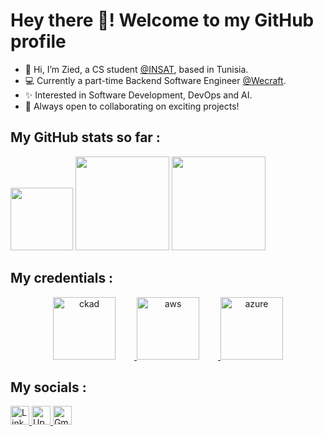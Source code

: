# Hey there 👋! Welcome to my GitHub profile

- 👋 Hi, I’m Zied, a CS student [@INSAT](https://www.linkedin.com/school/national-institute-of-applied-science-and-technology/), based in Tunisia.<br/>
- 💻 Currently a part-time Backend Software Engineer [@Wecraft](https://www.linkedin.com/company/wecraftn/).<br />
- ✨ Interested in Software Development, DevOps and AI.<br />
- 🎯 Always open to collaborating on exciting projects!<br />

## My GitHub stats so far :

<div>
  <img src="https://i.imgur.com/MAzvFZn.png" width="100"/>
      <img
        height="150em"
        src="https://github-readme-stats-eight-theta.vercel.app/api?username=zk2k2&show_icons=true&theme=algolia&include_all_commits=true&count_private=true"
      />
      <img
        height="150em"
        src="https://github-readme-stats-eight-theta.vercel.app/api/top-langs/?username=zk2k2&layout=compact&langs_count=8&theme=algolia"
      />
</div>

## My credentials :

<div align="center">
  <a href="https://www.credly.com/badges/76148454-8f7e-4980-82f3-075007ba8209" target="_blank" rel="noreferrer">
    <div style="display: inline-block; margin-right: 30px;">
      <img height="100px" src="https://github.com/user-attachments/assets/e0c7d69f-58ce-414c-b514-8c5368b2e427" alt="ckad"/>
    </div>
  </a>
  <a href="https://www.credly.com/badges/a5a7bfa3-e1ff-49e2-bfa7-a4388d237f62" target="_blank" rel="noreferrer">
    <div style="display: inline-block; margin-right: 30px;">
      <img height="100px" src="https://github.com/user-attachments/assets/fcf16be2-2260-4975-b511-b73cc008d5a5" alt="aws"/>
    </div>
  </a>
  <a href="https://www.credly.com/badges/2f3e018b-7cde-442e-a775-b1e310583bd0" target="_blank" rel="noreferrer">
    <div style="display: inline-block;">
      <img height="100px" src="https://github.com/user-attachments/assets/40a5f724-33bc-49d3-b40d-507c6cc947d0" alt="azure"/>
    </div>
  </a>
</div>


## My socials :

<div class="badges">
  <a
    href="https://www.linkedin.com/in/zied-kharrat/"
    target="_blank"
    rel="noreferrer"
  >
    <img
      height="30px"
      src="https://img.shields.io/badge/LinkedIn-0077B5?style=for-the-badge&logo=linkedin&logoColor=white"
      alt="LinkedIn Badge"
    />
  </a>
   <a
    href="https://www.upwork.com/freelancers/~01b5cb44a48adb32fc"
    target="_blank"
    rel="noreferrer"
  >
    <img
      height="30px"
      src="https://img.shields.io/badge/UpWork-6FDA44?style=for-the-badge&logo=Upwork&logoColor=white"
      alt="Upwork Badge"
    />
  </a>
     <a
    href="mailto:zied.kharrat@insat.ucar.tn"
    target="_blank"
    rel="noreferrer"
  >
    <img
      height="30px"
      src="https://img.shields.io/badge/Gmail-D14836?style=for-the-badge&logo=gmail&logoColor=white"
      alt="Gmail Badge"
    />
  </a>
</div>

<!---
zk2k2/zk2k2 is a ✨ special ✨ repository because its `README.md` (this file) appears on your GitHub profile.
You can click the Preview link to take a look at your changes.
--->
